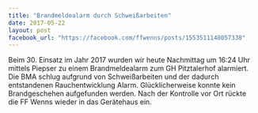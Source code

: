```yaml
---
title: "Brandmeldealarm durch Schweißarbeiten"
date: 2017-05-22
layout: post
facebook_url: "https://facebook.com/ffwenns/posts/1553511148057338"
---
```


Beim 30. Einsatz im Jahr 2017 wurden wir heute Nachmittag um 16:24 Uhr mittels Piepser zu einem Brandmeldealarm zum GH Pitztalerhof alarmiert. Die BMA schlug aufgrund von Schweißarbeiten und der dadurch entstandenen Rauchentwicklung Alarm. Glücklicherweise konnte kein Brandgeschehen aufgefunden werden. Nach der Kontrolle vor Ort rückte die FF Wenns wieder in das Gerätehaus ein.